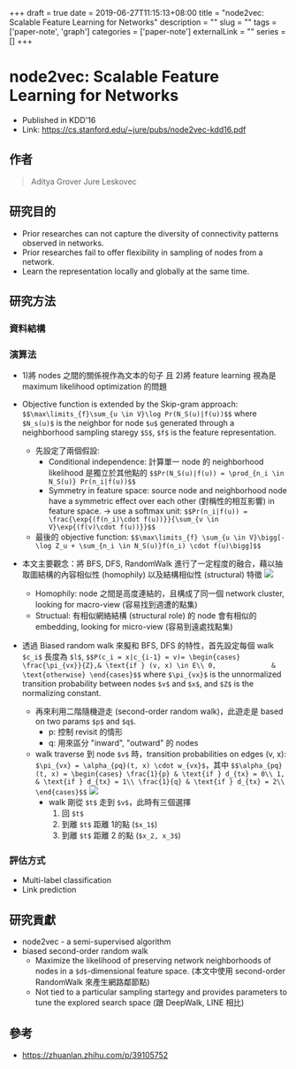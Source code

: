 +++ 
draft = true
date = 2019-06-27T11:15:13+08:00
title = "node2vec: Scalable Feature Learning for Networks"
description = ""
slug = "" 
tags = ['paper-note', 'graph']
categories = ['paper-note']
externalLink = ""
series = []
+++

# node2vec: Scalable Feature Learning for Networks
* Published in KDD'16
* Link: https://cs.stanford.edu/~jure/pubs/node2vec-kdd16.pdf 

## 作者
> Aditya Grover
> Jure Leskovec

## 研究目的
* Prior researches can not capture the diversity of connectivity patterns observed in networks.
* Prior researches fail to offer flexibility in sampling of nodes from a network.
* Learn the representation locally and globally at the same time.

## 研究方法
### 資料結構
### 演算法
* 1)將 nodes 之間的關係視作為文本的句子 且 2)將 feature learning 視為是 maximum likelihood optimization 的問題
* Objective function is extended by the Skip-gram approach: `$$\max\limits_{f}\sum_{u \in V}\log Pr(N_S(u)|f(u))$$` where `$N_s(u)$` is the neighbor for node `$u$` generated through a neighborhood sampling staregy `$S$`, `$f$` is the feature representation.
    * 先設定了兩個假設:
        * Conditional independence: 計算單一 node 的 neighborhood likelihood 是獨立於其他點的 `$$Pr(N_S(u)|f(u)) = \prod_{n_i \in N_S(u)} Pr(n_i|f(u))$$`
        * Symmetry in feature space: source node and neighborhood node have a symmetric effect over each other (對稱性的相互影響) in feature space. -> use a softmax unit: `$$Pr(n_i|f(u)) = \frac{\exp{(f(n_i)\cdot f(u))}}{\sum_{v \in V}\exp{(f(v)\cdot f(u))}}$$`
    * 最後的 objective function: `$$\max\limits_{f} \sum_{u \in V}\bigg[-\log Z_u + \sum_{n_i \in N_S(u)}f(n_i) \cdot f(u)\bigg]$$`


* 本文主要觀念：將 BFS, DFS, RandomWalk 進行了一定程度的融合，藉以抽取圖結構的內容相似性 (homophily) 以及結構相似性 (structural) 特徵
![](https://i.imgur.com/CkSXARs.png)
    
    * Homophily: node 之間是高度連結的，且構成了同一個 network cluster, looking for macro-view (容易找到週遭的點集)
    * Structual: 有相似網絡結構 (structural role) 的 node 會有相似的 embedding, looking for micro-view (容易到遠處找點集)

* 透過 Biased random walk 來擬和 BFS, DFS 的特性，首先設定每個 walk `$c_i$` 長度為 `$l$`,  `$$P(c_i = x|c_{i-1} = v)= \begin{cases} \frac{\pi_{vx}}{Z},& \text{if } (v, x) \in E\\ 0,              & \text{otherwise} \end{cases}$$` where `$\pi_{vx}$` is the unnormalized transition probability between nodes `$v$` and `$x$`, and `$Z$` is the normalizing constant.

    * 再來利用二階隨機遊走 (second-order random walk)，此遊走是 based on two params `$p$` and `$q$`.
        * p: 控制 revisit 的情形
        * q: 用來區分 "inward", "outward" 的 nodes
    * walk traverse 到 node `$v$` 時，transition probabilities on edges (v, x): `$\pi_{vx} = \alpha_{pq}(t, x) \cdot w_{vx}$`，其中 `$$\alpha_{pq}(t, x) = \begin{cases} \frac{1}{p} & \text{if } d_{tx} = 0\\ 1,          & \text{if } d_{tx} = 1\\ \frac{1}{q} & \text{if } d_{tx} = 2\\ \end{cases}$$`
![](https://i.imgur.com/6JGTudP.png) 
        * walk 剛從 `$t$` 走到 `$v$`，此時有三個選擇 
            1) 回 `$t$`
            2) 到離 `$t$` 距離 1的點 (`$x_1$`)
            3) 到離 `$t$` 距離 2 的點 (`$x_2, x_3$`)

### 評估方式
* Multi-label classification
* Link prediction

## 研究貢獻
* node2vec - a semi-supervised algorithm
* biased second-order random walk
    * Maximize the likelihood of preserving network neighborhoods of nodes in a `$d$`-dimensional feature space. (本文中使用 second-order RandomWalk 來產生網路鄰節點)
    * Not tied to a particular sampling startegy and provides parameters to tune the explored search space (跟 DeepWalk, LINE 相比)

## 參考
* https://zhuanlan.zhihu.com/p/39105752